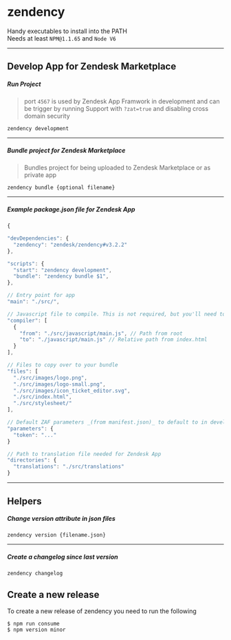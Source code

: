 # zendency
Handy executables to install into the PATH<br>
Needs at least `NPM@1.1.65` and `Node V6`<br>


---

## Develop App for Zendesk Marketplace

##### Run Project
> port `4567` is used by Zendesk App Framwork in development and can be trigger by running Support with `?zat=true` and disabling cross domain security

```Shell
zendency development
```

---

##### Bundle project for Zendesk Marketplace
> Bundles project for being uploaded to Zendesk Marketplace or as private app

```Shell
zendency bundle {optional filename}
```

---

##### Example package.json file for Zendesk App

```javascript
{

"devDependencies": {
  "zendency": "zendesk/zendency#v3.2.2"
},

"scripts": {
  "start": "zendency development",
  "bundle": "zendency bundle $1",
},

// Entry point for app
"main": "./src/",

// Javascript file to compile. This is not required, but you'll need to add the attribute with an empty array
"compiler": [
  {
    "from": "./src/javascript/main.js", // Path from root
    "to": "./javascript/main.js" // Relative path from index.html
  }
],

// Files to copy over to your bundle
"files": [
  "./src/images/logo.png",
  "./src/images/logo-small.png",
  "./src/images/icon_ticket_editor.svg",
  "./src/index.html",
  "./src/stylesheet/"
],

// Default ZAF parameters _(from manifest.json)_ to default to in development
"parameters": {
  "token": "..."
}

// Path to translation file needed for Zendesk App
"directories": {
  "translations": "./src/translations"
}
```

---

## Helpers

##### Change version attribute in json files

```shell
zendency version {filename.json}
```

---

##### Create a changelog since last version

```shell
zendency changelog
```



## Create a new release
To create a new release of zendency you need to run the following
```shell
$ npm run consume
$ npm version minor
```

